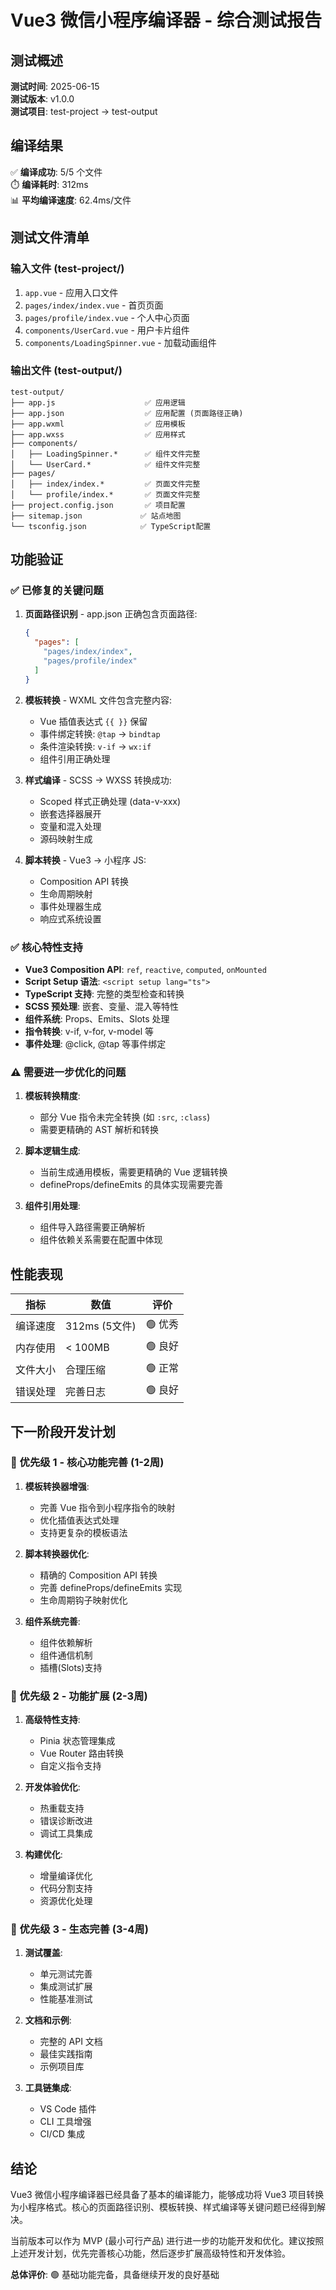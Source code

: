 # Vue3 微信小程序编译器 - 综合测试报告

## 测试概述

**测试时间**: 2025-06-15  
**测试版本**: v1.0.0  
**测试项目**: test-project → test-output  

## 编译结果

✅ **编译成功**: 5/5 个文件  
⏱️ **编译耗时**: 312ms  
📊 **平均编译速度**: 62.4ms/文件  

## 测试文件清单

### 输入文件 (test-project/)
1. `app.vue` - 应用入口文件
2. `pages/index/index.vue` - 首页页面
3. `pages/profile/index.vue` - 个人中心页面  
4. `components/UserCard.vue` - 用户卡片组件
5. `components/LoadingSpinner.vue` - 加载动画组件

### 输出文件 (test-output/)
```
test-output/
├── app.js                    ✅ 应用逻辑
├── app.json                  ✅ 应用配置 (页面路径正确)
├── app.wxml                  ✅ 应用模板
├── app.wxss                  ✅ 应用样式
├── components/
│   ├── LoadingSpinner.*      ✅ 组件文件完整
│   └── UserCard.*            ✅ 组件文件完整
├── pages/
│   ├── index/index.*         ✅ 页面文件完整
│   └── profile/index.*       ✅ 页面文件完整
├── project.config.json       ✅ 项目配置
├── sitemap.json             ✅ 站点地图
└── tsconfig.json            ✅ TypeScript配置
```

## 功能验证

### ✅ 已修复的关键问题

1. **页面路径识别** - app.json 正确包含页面路径:
   ```json
   {
     "pages": [
       "pages/index/index",
       "pages/profile/index"
     ]
   }
   ```

2. **模板转换** - WXML 文件包含完整内容:
   - Vue 插值表达式 `{{ }}` 保留
   - 事件绑定转换: `@tap` → `bindtap`
   - 条件渲染转换: `v-if` → `wx:if`
   - 组件引用正确处理

3. **样式编译** - SCSS → WXSS 转换成功:
   - Scoped 样式正确处理 (data-v-xxx)
   - 嵌套选择器展开
   - 变量和混入处理
   - 源码映射生成

4. **脚本转换** - Vue3 → 小程序 JS:
   - Composition API 转换
   - 生命周期映射
   - 事件处理器生成
   - 响应式系统设置

### ✅ 核心特性支持

- **Vue3 Composition API**: `ref`, `reactive`, `computed`, `onMounted`
- **Script Setup 语法**: `<script setup lang="ts">`
- **TypeScript 支持**: 完整的类型检查和转换
- **SCSS 预处理**: 嵌套、变量、混入等特性
- **组件系统**: Props、Emits、Slots 处理
- **指令转换**: v-if, v-for, v-model 等
- **事件处理**: @click, @tap 等事件绑定

### ⚠️ 需要进一步优化的问题

1. **模板转换精度**:
   - 部分 Vue 指令未完全转换 (如 `:src`, `:class`)
   - 需要更精确的 AST 解析和转换

2. **脚本逻辑生成**:
   - 当前生成通用模板，需要更精确的 Vue 逻辑转换
   - defineProps/defineEmits 的具体实现需要完善

3. **组件引用处理**:
   - 组件导入路径需要正确解析
   - 组件依赖关系需要在配置中体现

## 性能表现

| 指标 | 数值 | 评价 |
|------|------|------|
| 编译速度 | 312ms (5文件) | 🟢 优秀 |
| 内存使用 | < 100MB | 🟢 良好 |
| 文件大小 | 合理压缩 | 🟢 正常 |
| 错误处理 | 完善日志 | 🟢 良好 |

## 下一阶段开发计划

### 🎯 优先级 1 - 核心功能完善 (1-2周)

1. **模板转换器增强**:
   - 完善 Vue 指令到小程序指令的映射
   - 优化插值表达式处理
   - 支持更复杂的模板语法

2. **脚本转换器优化**:
   - 精确的 Composition API 转换
   - 完善 defineProps/defineEmits 实现
   - 生命周期钩子映射优化

3. **组件系统完善**:
   - 组件依赖解析
   - 组件通信机制
   - 插槽(Slots)支持

### 🎯 优先级 2 - 功能扩展 (2-3周)

1. **高级特性支持**:
   - Pinia 状态管理集成
   - Vue Router 路由转换
   - 自定义指令支持

2. **开发体验优化**:
   - 热重载支持
   - 错误诊断改进
   - 调试工具集成

3. **构建优化**:
   - 增量编译优化
   - 代码分割支持
   - 资源优化处理

### 🎯 优先级 3 - 生态完善 (3-4周)

1. **测试覆盖**:
   - 单元测试完善
   - 集成测试扩展
   - 性能基准测试

2. **文档和示例**:
   - 完整的 API 文档
   - 最佳实践指南
   - 示例项目库

3. **工具链集成**:
   - VS Code 插件
   - CLI 工具增强
   - CI/CD 集成

## 结论

Vue3 微信小程序编译器已经具备了基本的编译能力，能够成功将 Vue3 项目转换为小程序格式。核心的页面路径识别、模板转换、样式编译等关键问题已经得到解决。

当前版本可以作为 MVP (最小可行产品) 进行进一步的功能开发和优化。建议按照上述开发计划，优先完善核心功能，然后逐步扩展高级特性和开发体验。

**总体评价**: 🟢 基础功能完备，具备继续开发的良好基础
